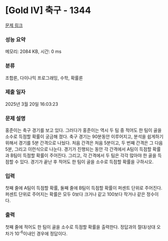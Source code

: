 # [Gold IV] 축구 - 1344 

[문제 링크](https://www.acmicpc.net/problem/1344) 

### 성능 요약

메모리: 2084 KB, 시간: 0 ms

### 분류

조합론, 다이나믹 프로그래밍, 수학, 확률론

### 제출 일자

2025년 3월 20일 16:03:23

### 문제 설명

<p>홍준이는 축구 경기를 보고 있다. 그러다가 홍준이는 역시 두 팀 중 적어도 한 팀이 골을 소수로 득점할 확률이 궁금해 졌다. 축구 경기는 90분동안 이루어지고, 분석을 쉽게하기 위해서 경기를 5분 간격으로 나눴다. 처음 간격은 처음 5분이고, 두 번째 간격은 그 다음 5분, 그리고 이런식으로 나눈다. 경기가 진행되는 동안 각 간격에서 A팀이 득점할 확률과 B팀이 득점할 확률이 주어진다. 그리고, 각 간격에서 두 팀은 각각 많아야 한 골을 득점할 수 있다. 경기가 끝난 후 적어도 한 팀이 골을 소수로 득점할 확률을 구하시오.</p>

### 입력 

 <p>첫째 줄에 A팀이 득점할 확률, 둘째 줄에 B팀이 득점할 확률이 퍼센트 단위로 주어진다. 퍼센트 단위로 주어지는 확률은 모두 0보다 크거나 같고 100보다 작거나 같은 정수이다.</p>

### 출력 

 <p>첫째 줄에 적어도 한 팀이 골을 소수로 득점할 확률을 출력한다. 정답과의 절대/상대 오차가 10<sup>-6</sup>이내인 경우에 정답이다.</p>

